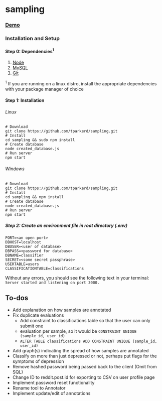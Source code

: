 # sampling
### [Demo](http://cop4935group19.ddns.net/)

### Installation and Setup
#### Step 0: Dependencies<sup>1</sup>
1. [Node](https://nodejs.org/en/)
2. [MySQL](https://dev.mysql.com/downloads/installer/)
3. [Git](https://git-scm.com/)

<sup>1</sup> If you are running on a linux distro, install the appropriate dependencies with your package manager of choice

#### Step 1: Installation
###### Linux
```
# Download
git clone https://github.com/tparkerd/sampling.git
# Install
cd sampling && sudo npm install
# Create database
node created_database.js
# Run server
npm start
```

###### Windows
```
# Download
git clone https://github.com/tparkerd/sampling.git
# Install
cd sampling && npm install
# Create database
node created_database.js
# Run server
npm start
```

##### Step 2: Create an environment file in root directory (.env)
```
PORT=<an open port>
DBHOST=localhost
DBUSER=<user of database>
DBPASS=<password for database>
DBNAME=classifier
SECRET=<some secret passphrase>
USERTABLE=users
CLASSIFICATIONTABLE=classifications
```

Without any errors, you should see the following text in your terminal:
`Server started and listening on port 3000.`

## To-dos
- Add explanation on how samples are annotated
- Fix duplicate evaluations
  - Add constraint to classifications table so that the user can only submit one
  - evaluation per sample, so it would be `CONSTRAINT UNIQUE (sample_id, user_id)`
  - `ALTER TABLE classifications ADD CONSTRAINT UNIQUE (sample_id, user_id)`
- Add graph(s) indicating the spread of how samples are annotated
- Classify on more than just depressed or not, perhaps put flags for the symptoms of depression
- Remove hashed password being passed back to the client (Omit from SQL)
- Change ID to reddit.post.id for exporting to CSV on user profile page
- Implement password reset functionality
- Rename tool to Annotator
- Implement update/edit of annotations
